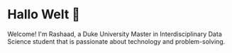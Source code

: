 # Hallo Welt 👋 

Welcome! I'm Rashaad, a Duke University Master in Interdisciplinary Data Science student that is passionate about technology and problem-solving.  
